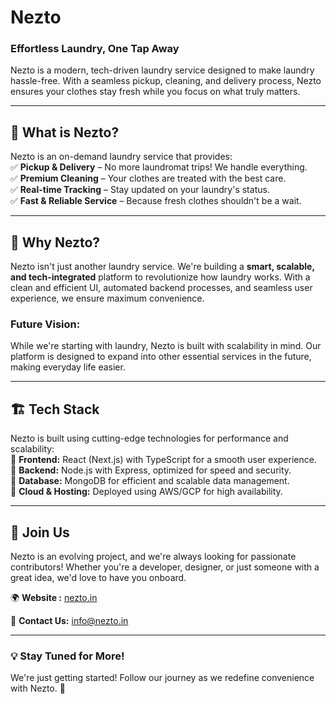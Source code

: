# Nezto

### **Effortless Laundry, One Tap Away**  
Nezto is a modern, tech-driven laundry service designed to make laundry hassle-free. With a seamless pickup, cleaning, and delivery process, Nezto ensures your clothes stay fresh while you focus on what truly matters.  

---

## 🚀 **What is Nezto?**  
Nezto is an on-demand laundry service that provides:  
✅ **Pickup & Delivery** – No more laundromat trips! We handle everything.  
✅ **Premium Cleaning** – Your clothes are treated with the best care.  
✅ **Real-time Tracking** – Stay updated on your laundry's status.  
✅ **Fast & Reliable Service** – Because fresh clothes shouldn't be a wait.  

---

## 🌟 **Why Nezto?**  
Nezto isn't just another laundry service. We're building a **smart, scalable, and tech-integrated** platform to revolutionize how laundry works. With a clean and efficient UI, automated backend processes, and seamless user experience, we ensure maximum convenience.  

### **Future Vision:**  
While we're starting with laundry, Nezto is built with scalability in mind. Our platform is designed to expand into other essential services in the future, making everyday life easier.  

---

## 🏗 **Tech Stack**  
Nezto is built using cutting-edge technologies for performance and scalability:  
🔹 **Frontend:** React (Next.js) with TypeScript for a smooth user experience.  
🔹 **Backend:** Node.js with Express, optimized for speed and security.  
🔹 **Database:** MongoDB for efficient and scalable data management.  
🔹 **Cloud & Hosting:** Deployed using AWS/GCP for high availability.  

---

## 🤝 **Join Us**  
Nezto is an evolving project, and we're always looking for passionate contributors! Whether you're a developer, designer, or just someone with a great idea, we'd love to have you onboard.  

🌍 **Website :** [nezto.in](https://nezto.in)

📩 **Contact Us:** [info@nezto.in](mailto:info@nezto.in)

---

### **💡 Stay Tuned for More!**  
We're just getting started! Follow our journey as we redefine convenience with Nezto. 🚀
